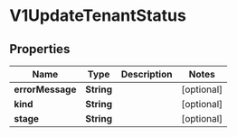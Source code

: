 # V1UpdateTenantStatus

## Properties
Name | Type | Description | Notes
------------ | ------------- | ------------- | -------------
**errorMessage** | **String** |  |  [optional]
**kind** | **String** |  |  [optional]
**stage** | **String** |  |  [optional]
